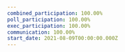 ```yaml
---
combined_participation: 100.00%
poll_participation: 100.00%
exec_participation: 100.00%
communication: 100.00%
start_date: 2021-08-09T00:00:00.000Z
---
```

